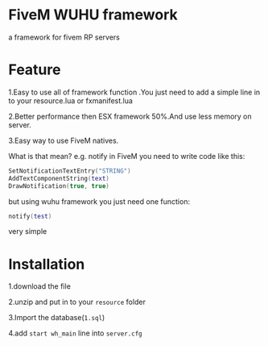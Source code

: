 # FiveM WUHU framework
a framework for fivem RP servers

# Feature

1.Easy to use all of framework function .You just need to add a simple line in to your resource.lua or fxmanifest.lua

2.Better performance then ESX framework 50%.And use less memory on server.

3.Easy way to use FiveM natives.

What is that mean? e.g. notify in FiveM you need to write code like this:
```lua
SetNotificationTextEntry("STRING")
AddTextComponentString(text)
DrawNotification(true, true)
```
    
but using wuhu framework you just need one function:

```lua
notify(test)
```

very simple

# Installation
1.download the file

2.unzip and put in to your ``resource`` folder

3.Import the database(``1.sql``)

4.add ``start wh_main`` line into ``server.cfg`` 
